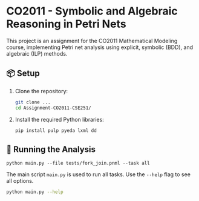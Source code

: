 # CO2011 - Symbolic and Algebraic Reasoning in Petri Nets

This project is an assignment for the CO2011 Mathematical Modeling course, implementing Petri net analysis using explicit, symbolic (BDD), and algebraic (ILP) methods.

## 📦 Setup

1.  Clone the repository:
    ```bash
    git clone ...
    cd Assignment-CO2011-CSE251/
    ```

2.  Install the required Python libraries:
    ```bash
    pip install pulp pyeda lxml dd
    ```

## 🚀 Running the Analysis
    python main.py --file tests/fork_join.pnml --task all
    
The main script `main.py` is used to run all tasks. Use the `--help` flag to see all options.

```bash
python main.py --help

